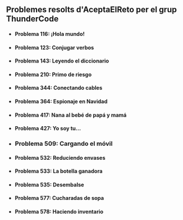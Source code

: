 ## Problemes resolts d'AceptaElReto per el grup ThunderCode
- #### Problema 116: ¡Hola mundo!
- #### Problema 123: Conjugar verbos
- #### Problema 143: Leyendo el diccionario
- #### Problema 210: Primo de riesgo
- #### Problema 344: Conectando cables
- #### Problema 364: Espionaje en Navidad
- #### Problema 417: Nana al bebé de papá y mamá
- #### Problema 427: Yo soy tu...
- ### Problema 509: Cargando el móvil
- #### Problema 532: Reduciendo envases
- #### Problema 533: La botella ganadora
- #### Problema 535: Desembalse
- #### Problema 577: Cucharadas de sopa
- #### Problema 578: Haciendo inventario